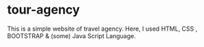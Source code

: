 # tour-agency
This is a simple website of travel agency. Here, I used HTML, CSS , BOOTSTRAP &amp; (some) Java Script Language.
